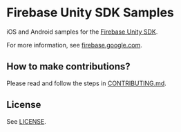 Firebase Unity SDK Samples
==========================

iOS and Android samples for the
[Firebase Unity SDK](https://dev-partners.googlesource.com/unity-firebase/).

For more information, see [firebase.google.com](https://firebase.google.com).

## How to make contributions?

Please read and follow the steps in [CONTRIBUTING.md](CONTRIBUTING.md).

## License
See [LICENSE](LICENSE).
